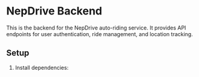 # NepDrive Backend

This is the backend for the NepDrive auto-riding service. It provides API endpoints for user authentication, ride management, and location tracking.

## Setup

1. Install dependencies:

